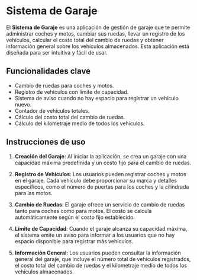 # Sistema de Garaje

El **Sistema de Garaje** es una aplicación de gestión de garaje que te permite administrar coches y motos, cambiar sus ruedas, llevar un registro de los vehículos, calcular el costo total del cambio de ruedas y obtener información general sobre los vehículos almacenados. Esta aplicación está diseñada para ser intuitiva y fácil de usar.

## Funcionalidades clave

- Cambio de ruedas para coches y motos.
- Registro de vehículos con límite de capacidad.
- Sistema de aviso cuando no hay espacio para registrar un vehículo nuevo.
- Contador de vehículos totales.
- Cálculo del costo total del cambio de ruedas.
- Cálculo del kilometraje medio de todos los vehículos.

## Instrucciones de uso

1. **Creación del Garaje**: Al iniciar la aplicación, se crea un garaje con una capacidad máxima predefinida y un costo fijo para el cambio de ruedas.

2. **Registro de Vehículos**: Los usuarios pueden registrar coches y motos en el garaje. Cada vehículo debe proporcionar su marca y detalles específicos, como el número de puertas para los coches y la cilindrada para las motos.

3. **Cambio de Ruedas**: El garaje ofrece un servicio de cambio de ruedas tanto para coches como para motos. El costo se calcula automáticamente según el costo fijo establecido.

4. **Límite de Capacidad**: Cuando el garaje alcanza su capacidad máxima, el sistema emite un aviso para informar a los usuarios que no hay espacio disponible para registrar más vehículos.

5. **Información General**: Los usuarios pueden consultar la información general del garaje, que incluye el número total de vehículos registrados, el costo total del cambio de ruedas y el kilometraje medio de todos los vehículos almacenados.
